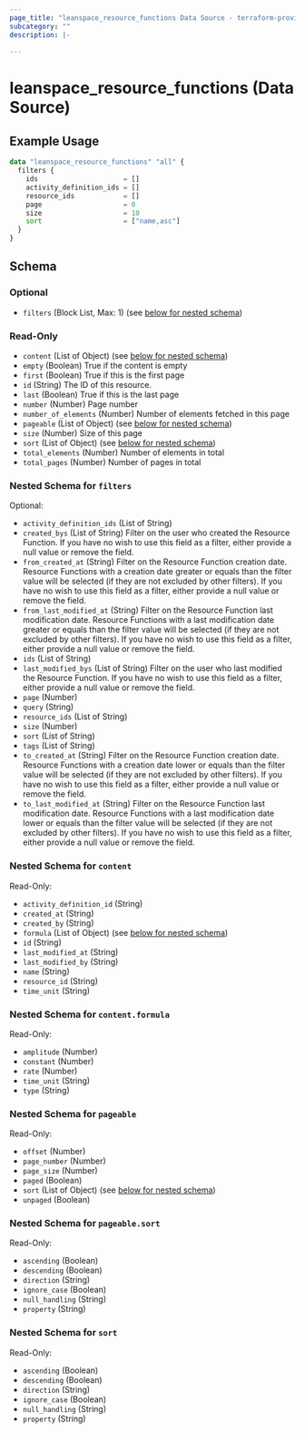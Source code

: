 ```yaml
---
page_title: "leanspace_resource_functions Data Source - terraform-provider-leanspace"
subcategory: ""
description: |-
  
---
```


# leanspace_resource_functions (Data Source)



## Example Usage

```terraform
data "leanspace_resource_functions" "all" {
  filters {
    ids                     = []
    activity_definition_ids = []
    resource_ids            = []
    page                    = 0
    size                    = 10
    sort                    = ["name,asc"]
  }
}
```

<!-- schema generated by tfplugindocs -->
## Schema

### Optional

- `filters` (Block List, Max: 1) (see [below for nested schema](#nestedblock--filters))

### Read-Only

- `content` (List of Object) (see [below for nested schema](#nestedatt--content))
- `empty` (Boolean) True if the content is empty
- `first` (Boolean) True if this is the first page
- `id` (String) The ID of this resource.
- `last` (Boolean) True if this is the last page
- `number` (Number) Page number
- `number_of_elements` (Number) Number of elements fetched in this page
- `pageable` (List of Object) (see [below for nested schema](#nestedatt--pageable))
- `size` (Number) Size of this page
- `sort` (List of Object) (see [below for nested schema](#nestedatt--sort))
- `total_elements` (Number) Number of elements in total
- `total_pages` (Number) Number of pages in total

<a id="nestedblock--filters"></a>
### Nested Schema for `filters`

Optional:

- `activity_definition_ids` (List of String)
- `created_bys` (List of String) Filter on the user who created the Resource Function. If you have no wish to use this field as a filter, either provide a null value or remove the field.
- `from_created_at` (String) Filter on the Resource Function creation date. Resource Functions with a creation date greater or equals than the filter value will be selected (if they are not excluded by other filters). If you have no wish to use this field as a filter, either provide a null value or remove the field.
- `from_last_modified_at` (String) Filter on the Resource Function last modification date. Resource Functions with a last modification date greater or equals than the filter value will be selected (if they are not excluded by other filters). If you have no wish to use this field as a filter, either provide a null value or remove the field.
- `ids` (List of String)
- `last_modified_bys` (List of String) Filter on the user who last modified the Resource Function. If you have no wish to use this field as a filter, either provide a null value or remove the field.
- `page` (Number)
- `query` (String)
- `resource_ids` (List of String)
- `size` (Number)
- `sort` (List of String)
- `tags` (List of String)
- `to_created_at` (String) Filter on the Resource Function creation date. Resource Functions with a creation date lower or equals than the filter value will be selected (if they are not excluded by other filters). If you have no wish to use this field as a filter, either provide a null value or remove the field.
- `to_last_modified_at` (String) Filter on the Resource Function last modification date. Resource Functions with a last modification date lower or equals than the filter value will be selected (if they are not excluded by other filters). If you have no wish to use this field as a filter, either provide a null value or remove the field.


<a id="nestedatt--content"></a>
### Nested Schema for `content`

Read-Only:

- `activity_definition_id` (String)
- `created_at` (String)
- `created_by` (String)
- `formula` (List of Object) (see [below for nested schema](#nestedobjatt--content--formula))
- `id` (String)
- `last_modified_at` (String)
- `last_modified_by` (String)
- `name` (String)
- `resource_id` (String)
- `time_unit` (String)

<a id="nestedobjatt--content--formula"></a>
### Nested Schema for `content.formula`

Read-Only:

- `amplitude` (Number)
- `constant` (Number)
- `rate` (Number)
- `time_unit` (String)
- `type` (String)



<a id="nestedatt--pageable"></a>
### Nested Schema for `pageable`

Read-Only:

- `offset` (Number)
- `page_number` (Number)
- `page_size` (Number)
- `paged` (Boolean)
- `sort` (List of Object) (see [below for nested schema](#nestedobjatt--pageable--sort))
- `unpaged` (Boolean)

<a id="nestedobjatt--pageable--sort"></a>
### Nested Schema for `pageable.sort`

Read-Only:

- `ascending` (Boolean)
- `descending` (Boolean)
- `direction` (String)
- `ignore_case` (Boolean)
- `null_handling` (String)
- `property` (String)



<a id="nestedatt--sort"></a>
### Nested Schema for `sort`

Read-Only:

- `ascending` (Boolean)
- `descending` (Boolean)
- `direction` (String)
- `ignore_case` (Boolean)
- `null_handling` (String)
- `property` (String)

